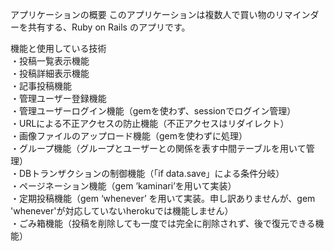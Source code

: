 アプリケーションの概要
このアプリケーションは複数人で買い物のリマインダーを共有する、Ruby on Rails のアプリです。

機能と使用している技術  
・投稿一覧表示機能  
・投稿詳細表示機能  
・記事投稿機能  
・管理ユーザー登録機能  
・管理ユーザーログイン機能（gemを使わず、sessionでログイン管理）  
・URLによる不正アクセスの防止機能（不正アクセスはリダイレクト）  
・画像ファイルのアップロード機能（gemを使わずに処理）  
・グループ機能（グループとユーザーとの関係を表す中間テーブルを用いて管理）  
・DBトランザクションの制御機能（「if data.save」による条件分岐）  
・ページネーション機能（gem ’kaminari’を用いて実装）  
・定期投稿機能（gem ‘whenever’ を用いて実装。申し訳ありませんが、gem 'whenever'が対応していないherokuでは機能しません）  
・ごみ箱機能（投稿を削除しても一度では完全に削除されず、後で復元できる機能）

